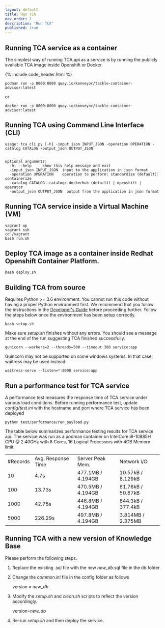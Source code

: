 ```yaml
---
layout: default
title: Run TCA
nav_order: 2
description: "Run TCA"
published: true
---
```


## Running TCA service as a container

The simplest way of running TCA api as a service is by running the publicly available TCA image
inside Openshift or Docker.

{% include code_header.html %}
```
podman run -p 8000:8000 quay.io/konveyor/tackle-container-advisor:latest
```
or
```
docker run -p 8000:8000 quay.io/konveyor/tackle-container-advisor:latest
```

## Running TCA using Command Line Interface (CLI)

```
usage: tca_cli.py [-h] -input_json INPUT_JSON -operation OPERATION -catalog CATALOG -output_json OUTPUT_JSON


optional arguments:
  -h, --help     show this help message and exit
  -input_json INPUT_JSON  input to the application in json format
  -operation OPERATION    operation to perform: standardize (default)| containerize
  -catalog CATALOG  catalog: dockerhub (defailt) | openshift | operator
  -output_json OUTPUT_JSON  output from the application in json format
```

## Running TCA service inside a Virtual Machine (VM)
```
vagrant up
vagrant ssh
cd /vagrant
bash run.sh
```

## Deploy TCA image as a container inside Redhat Openshift Container Platform.
```
bash deploy.sh
```

## Building TCA from source 

Requires Python >= 3.6 environment. You cannot run this code without having 
a proper Python environment first. We recommend that you follow the 
instructions in the [Developer's Guide](docs/development.md) before 
proceeding further. Follow the steps below once the environment has
been setup correctly.

```
bash setup.sh
```
Make sure *setup.sh* finishes without any errors. You should 
see a message at the end of the run suggesting TCA finished successfully. 

```
gunicorn --workers=2 --threads=500 --timeout 300 service:app
```
Guincorn may not be supported on some windows systems. In that case, 
waitress may be used instead.
```
waitress-serve --listen=*:8000 service:app
```

## Run a performance test for TCA service
A performance test measures the response time of TCA service under
various load conditions. Before running
performance test, update *config/test.ini* with the hostname
and port where TCA service has been deployed

```
python test/performance/run_payload.py
```

The table below summarizes performance testing results for TCA service api. The service was run as a podman container on IntelCore i9-10885H CPU @ 2.40GHz with 8 Cores, 16 Logical Processors with 4GB Memory limit.
	
<table>
<tr>
<td> #Records </td>
<td> Avg. Response Time </td>
<td> Server Peak Mem.   </td>
<td> Network I/O        </td>	  
</tr>
<tr>	
<td> 10 </td>
<td> 4.7s </td>
<td> 477.1MB / 4.194GB </td>
<td> 10.57kB / 8.129kB </td>
</tr>
<tr>	
<td> 100 </td>
<td> 13.73s </td>
<td> 470.5MB / 4.194GB </td>
<td> 81.78kB / 50.87kB </td>
</tr>
<tr>	
<td> 1000 </td>
<td> 42.75s </td>
<td> 446.8MB / 4.194GB </td>
<td> 644.3kB / 377.4kB </td>
</tr>
<tr>	
<td> 5000 </td>
<td> 226.29s </td>
<td> 497.8MB / 4.194GB </td>
<td> 3.814MB / 2.375MB </td>
</tr>
</table>

## Running TCA with a new version of Knowledge Base

Please perform the following steps.

1. Replace the existing .sql file with the new *new_db*.sql file in the db folder

2. Change the *common.ini* file in the config folder as follows

    version = *new_db*

3. Modify the *setup.sh* and *clean.sh* scripts to reflect the version accordingly.
    
    version=*new_db*

4. Re-run *setup.sh* and then deploy the service.

